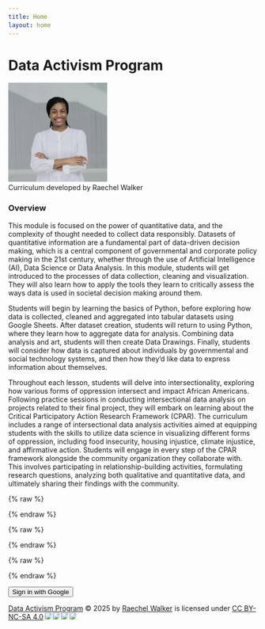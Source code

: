```yaml
---
title: Home
layout: home
---
```

# Data Activism Program

<img src="Rwalker.jpg" alt="Raechel Walker" width="200" height="200"> <br>
Curriculum developed by Raechel Walker

### Overview

This module is focused on the power of quantitative data, and the complexity of thought needed to collect data responsibly.  Datasets of quantitative information are a fundamental part of data-driven decision making, which is a central component of governmental and corporate policy making in the 21st century, whether through the use of Artificial Intelligence (AI), Data Science or Data Analysis. In this module, students will get introduced to the processes of data collection, cleaning and visualization. They will also learn how to apply the tools they learn to critically assess the ways data is used in societal decision making around them. 

Students will begin by learning the basics of Python, before exploring how data is collected, cleaned and aggregated into tabular datasets using Google Sheets. After dataset creation, students will return to using Python, where they learn how to aggregate data for analysis. Combining data analysis and art, students will then create Data Drawings. Finally, students will consider how data is captured about individuals by governmental and social technology systems, and then how they’d like data to express information about themselves. 

Throughout each lesson, students will delve into intersectionality, exploring how various forms of oppression intersect and impact African Americans. Following practice sessions in conducting intersectional data analysis on projects related to their final project, they will embark on learning about the Critical Participatory Action Research Framework (CPAR).  The curriculum includes a range of intersectional data analysis activities aimed at equipping students with the skills to utilize data science in visualizing different forms of oppression, including food insecurity, housing injustice, climate injustice, and affirmative action.  Students will engage in every step of the CPAR framework alongside the community organization they collaborate with. This involves participating in relationship-building activities, formulating research questions, analyzing both qualitative and quantitative data, and ultimately sharing their findings with the community.

{% raw %}
<!-- Firebase App (Core) -->
<script src="https://www.gstatic.com/firebasejs/10.12.0/firebase-app.js"></script>
{% endraw %}


{% raw %}
<!-- Firebase Auth -->
<script src="https://www.gstatic.com/firebasejs/10.12.0/firebase-auth.js"></script>
{% endraw %}

{% raw %}
<script>
  // Your Firebase config (from Firebase console > Project Settings)
  const firebaseConfig = {
    apiKey: "AIzaSyDI37RszOq8_iWzQE0UK6axFjflqvQTbl0",
    authDomain: "liberatorycomputing-16020.firebaseapp.com",
    projectId: "liberatorycomputing-16020",
    storageBucket: "liberatorycomputing-16020.firebasestorage.app",
    messagingSenderId: "572560031507",
    appId: "1:572560031507:web:43a76638a0261a6d84e4e6"
  };
  firebase.initializeApp(firebaseConfig);


  const provider = new firebase.auth.GoogleAuthProvider();

  function signInWithGoogle() {
    firebase.auth().signInWithPopup(provider)
      .then(result => {
        const user = result.user;
        console.log("Logged in as:", user.displayName);
        window.location.href = "/protected.html"; // redirect to protected page
      })
      .catch(error => {
        console.error("Error:", error);
        alert(error.message);
      });
  }
</script>
{% endraw %}


<button onclick="signInWithGoogle()">Sign in with Google</button>




<a href="https://creativecommons.org">Data Activism Program</a> © 2025 by <a href="https://creativecommons.org">Raechel Walker</a> is licensed under <a href="https://creativecommons.org/licenses/by-nc-sa/4.0/">CC BY-NC-SA 4.0</a><img src="https://mirrors.creativecommons.org/presskit/icons/cc.svg" style="max-width: 1em;max-height:1em;margin-left: .2em;"><img src="https://mirrors.creativecommons.org/presskit/icons/by.svg" style="max-width: 1em;max-height:1em;margin-left: .2em;"><img src="https://mirrors.creativecommons.org/presskit/icons/nc.svg" style="max-width: 1em;max-height:1em;margin-left: .2em;"><img src="https://mirrors.creativecommons.org/presskit/icons/sa.svg" style="max-width: 1em;max-height:1em;margin-left: .2em;">
